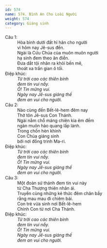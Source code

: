 ```yaml
---
id: 574
name: 574. Bình An Cho Loài Người
weight: 574
category: Giáng sinh
---
```

<dl><dt>Câu 1:</dt><dd data-verse="1">Hòa bình dưới đất hỉ hân cho người <br/>vì hôm nay Jê-sus đến. <br/>Ngài là Cứu Chúa của muôn muôn người <br/>hạ sinh đem theo ân điển. <br/>Ðưa dắt tội nhân ra khỏi bến mê, <br/>thoát xa trần gian ô tối. </dd><dt>Điệp khúc:</dt><dd data-chorus="1"><em>Từ trời cao các thiên binh <br/>đem tin vui nầy. <br/>Ô! Tin mừng vui. <br/>Ngày nay Jê-sus giáng thế <br/>đem an vui cho người. </em></dd><dt>Câu 2:</dt><dd data-verse="2">Nào cùng đến Bết-lê-hem đêm nay <br/>Thờ tôn Jê-sus Con Thánh. <br/>Ngài nằm chỗ máng chiên kia êm đềm <br/>ngàn muôn hào quang lấp lánh. <br/>Trong chốn hèn khinh <br/>Con Chúa giáng sinh <br/>bởi nơi đồng trinh Ma-ri. </dd><dt>Điệp khúc:</dt><dd data-chorus="1"><em>Từ trời cao các thiên binh <br/>đem tin vui nầy. <br/>Ô! Tin mừng vui. <br/>Ngày nay Jê-sus giáng thế <br/>đem an vui cho người. </em></dd><dt>Câu 3:</dt><dd data-verse="3">Một đoàn sứ thánh đem tin vui này <br/>từ Cha Thượng thiên nhân ái. <br/>Truyền cùng những kẻ thức đêm chăn bầy <br/>rằng mau mau đi chiêm bái. <br/>Con trẻ vừa sinh nơi Bết-lê-hem <br/>Chính Con từ nơi Cha Thánh. </dd><dt>Điệp khúc:</dt><dd data-chorus="1"><em>Từ trời cao các thiên binh <br/>đem tin vui nầy. <br/>Ô! Tin mừng vui. <br/>Ngày nay Jê-sus giáng thế <br/>đem an vui cho người. </em></dd></dl>
